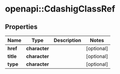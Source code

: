 # openapi::CdashigClassRef


## Properties
Name | Type | Description | Notes
------------ | ------------- | ------------- | -------------
**href** | **character** |  | [optional] 
**title** | **character** |  | [optional] 
**type** | **character** |  | [optional] 


